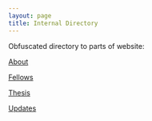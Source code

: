 ```yaml
---
layout: page
title: Internal Directory
---
```

Obfuscated directory to parts of website:

[About](/about)

[Fellows](/fellows)

[Thesis](/thesis)

[Updates](/thesis)

